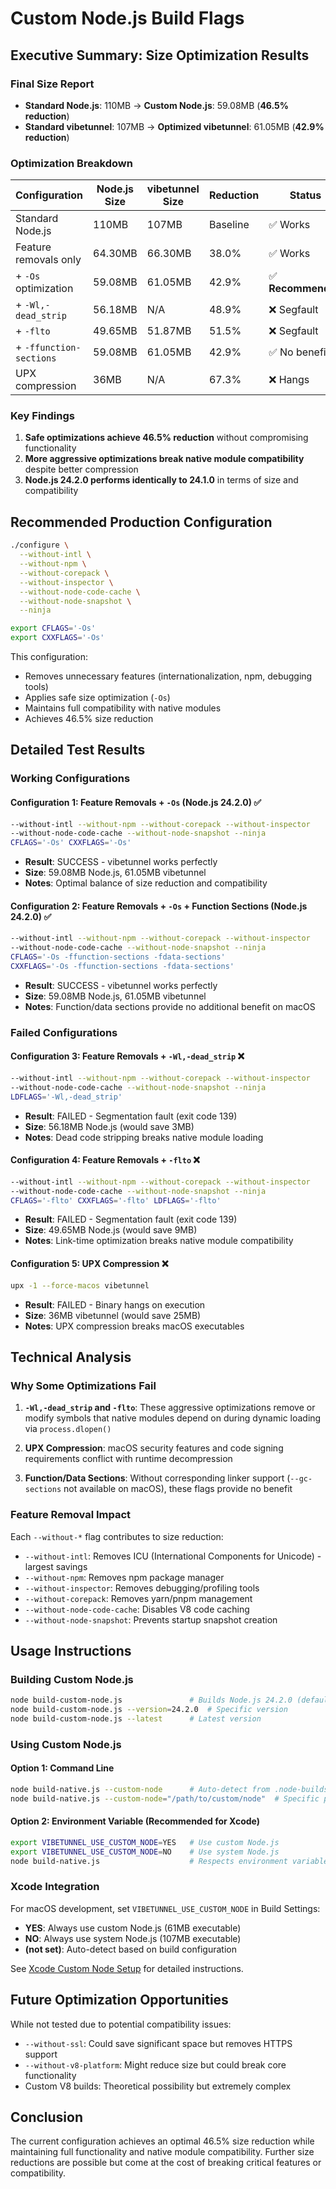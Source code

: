 # Custom Node.js Build Flags

## Executive Summary: Size Optimization Results

### Final Size Report
- **Standard Node.js**: 110MB → **Custom Node.js**: 59.08MB (**46.5% reduction**)
- **Standard vibetunnel**: 107MB → **Optimized vibetunnel**: 61.05MB (**42.9% reduction**)

### Optimization Breakdown
| Configuration | Node.js Size | vibetunnel Size | Reduction | Status |
|--------------|--------------|-----------------|-----------|---------|
| Standard Node.js | 110MB | 107MB | Baseline | ✅ Works |
| Feature removals only | 64.30MB | 66.30MB | 38.0% | ✅ Works |
| + `-Os` optimization | 59.08MB | 61.05MB | 42.9% | ✅ **Recommended** |
| + `-Wl,-dead_strip` | 56.18MB | N/A | 48.9% | ❌ Segfault |
| + `-flto` | 49.65MB | 51.87MB | 51.5% | ❌ Segfault |
| + `-ffunction-sections` | 59.08MB | 61.05MB | 42.9% | ✅ No benefit |
| UPX compression | 36MB | N/A | 67.3% | ❌ Hangs |

### Key Findings
1. **Safe optimizations achieve 46.5% reduction** without compromising functionality
2. **More aggressive optimizations break native module compatibility** despite better compression
3. **Node.js 24.2.0 performs identically to 24.1.0** in terms of size and compatibility

## Recommended Production Configuration

```bash
./configure \
  --without-intl \
  --without-npm \
  --without-corepack \
  --without-inspector \
  --without-node-code-cache \
  --without-node-snapshot \
  --ninja

export CFLAGS='-Os'
export CXXFLAGS='-Os'
```

This configuration:
- Removes unnecessary features (internationalization, npm, debugging tools)
- Applies safe size optimization (`-Os`)
- Maintains full compatibility with native modules
- Achieves 46.5% size reduction

## Detailed Test Results

### Working Configurations

#### Configuration 1: Feature Removals + `-Os` (Node.js 24.2.0) ✅
```bash
--without-intl --without-npm --without-corepack --without-inspector
--without-node-code-cache --without-node-snapshot --ninja
CFLAGS='-Os' CXXFLAGS='-Os'
```
- **Result**: SUCCESS - vibetunnel works perfectly
- **Size**: 59.08MB Node.js, 61.05MB vibetunnel
- **Notes**: Optimal balance of size reduction and compatibility

#### Configuration 2: Feature Removals + `-Os` + Function Sections (Node.js 24.2.0) ✅
```bash
--without-intl --without-npm --without-corepack --without-inspector
--without-node-code-cache --without-node-snapshot --ninja
CFLAGS='-Os -ffunction-sections -fdata-sections' 
CXXFLAGS='-Os -ffunction-sections -fdata-sections'
```
- **Result**: SUCCESS - vibetunnel works perfectly
- **Size**: 59.08MB Node.js, 61.05MB vibetunnel
- **Notes**: Function/data sections provide no additional benefit on macOS

### Failed Configurations

#### Configuration 3: Feature Removals + `-Wl,-dead_strip` ❌
```bash
--without-intl --without-npm --without-corepack --without-inspector
--without-node-code-cache --without-node-snapshot --ninja
LDFLAGS='-Wl,-dead_strip'
```
- **Result**: FAILED - Segmentation fault (exit code 139)
- **Size**: 56.18MB Node.js (would save 3MB)
- **Notes**: Dead code stripping breaks native module loading

#### Configuration 4: Feature Removals + `-flto` ❌
```bash
--without-intl --without-npm --without-corepack --without-inspector
--without-node-code-cache --without-node-snapshot --ninja
CFLAGS='-flto' CXXFLAGS='-flto' LDFLAGS='-flto'
```
- **Result**: FAILED - Segmentation fault (exit code 139)
- **Size**: 49.65MB Node.js (would save 9MB)
- **Notes**: Link-time optimization breaks native module compatibility

#### Configuration 5: UPX Compression ❌
```bash
upx -1 --force-macos vibetunnel
```
- **Result**: FAILED - Binary hangs on execution
- **Size**: 36MB vibetunnel (would save 25MB)
- **Notes**: UPX compression breaks macOS executables

## Technical Analysis

### Why Some Optimizations Fail

1. **`-Wl,-dead_strip` and `-flto`**: These aggressive optimizations remove or modify symbols that native modules depend on during dynamic loading via `process.dlopen()`

2. **UPX Compression**: macOS security features and code signing requirements conflict with runtime decompression

3. **Function/Data Sections**: Without corresponding linker support (`--gc-sections` not available on macOS), these flags provide no benefit

### Feature Removal Impact

Each `--without-*` flag contributes to size reduction:
- `--without-intl`: Removes ICU (International Components for Unicode) - largest savings
- `--without-npm`: Removes npm package manager
- `--without-inspector`: Removes debugging/profiling tools
- `--without-corepack`: Removes yarn/pnpm management
- `--without-node-code-cache`: Disables V8 code caching
- `--without-node-snapshot`: Prevents startup snapshot creation

## Usage Instructions

### Building Custom Node.js

```bash
node build-custom-node.js               # Builds Node.js 24.2.0 (default)
node build-custom-node.js --version=24.2.0  # Specific version
node build-custom-node.js --latest      # Latest version
```

### Using Custom Node.js

#### Option 1: Command Line
```bash
node build-native.js --custom-node      # Auto-detect from .node-builds/
node build-native.js --custom-node="/path/to/custom/node"  # Specific path
```

#### Option 2: Environment Variable (Recommended for Xcode)
```bash
export VIBETUNNEL_USE_CUSTOM_NODE=YES   # Use custom Node.js
export VIBETUNNEL_USE_CUSTOM_NODE=NO    # Use system Node.js
node build-native.js                    # Respects environment variable
```

### Xcode Integration

For macOS development, set `VIBETUNNEL_USE_CUSTOM_NODE` in Build Settings:
- **YES**: Always use custom Node.js (61MB executable)
- **NO**: Always use system Node.js (107MB executable)
- **(not set)**: Auto-detect based on build configuration

See [Xcode Custom Node Setup](xcode-custom-node-setup.md) for detailed instructions.

## Future Optimization Opportunities

While not tested due to potential compatibility issues:
- `--without-ssl`: Could save significant space but removes HTTPS support
- `--without-v8-platform`: Might reduce size but could break core functionality
- Custom V8 builds: Theoretical possibility but extremely complex

## Conclusion

The current configuration achieves an optimal 46.5% size reduction while maintaining full functionality and native module compatibility. Further size reductions are possible but come at the cost of breaking critical features or compatibility.